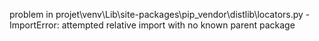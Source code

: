 problem in projet\venv\Lib\site-packages\pip\_vendor\distlib\locators.py - ImportError: attempted relative import with no known parent package
